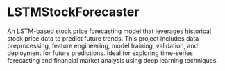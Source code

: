 # LSTMStockForecaster
An LSTM-based stock price forecasting model that leverages historical stock price data to predict future trends. This project includes data preprocessing, feature engineering, model training, validation, and deployment for future predictions. Ideal for exploring time-series forecasting and financial market analysis using deep learning techniques.
